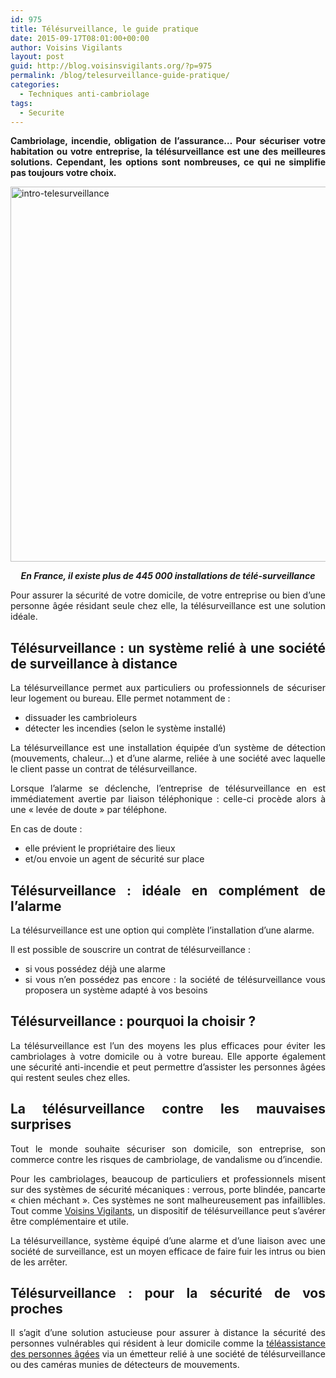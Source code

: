 ```yaml
---
id: 975
title: Télésurveillance, le guide pratique
date: 2015-09-17T08:01:00+00:00
author: Voisins Vigilants
layout: post
guid: http://blog.voisinsvigilants.org/?p=975
permalink: /blog/telesurveillance-guide-pratique/
categories:
  - Techniques anti-cambriolage
tags:
  - Securite
---
```

<p style="text-align: justify;">
  <strong>Cambriolage, incendie, obligation de l&rsquo;assurance&#8230; Pour sécuriser votre habitation ou votre entreprise, la télésurveillance est une des meilleures solutions. Cependant, les options sont nombreuses, ce qui ne simplifie pas toujours votre choix.</strong>
</p>

<p style="text-align: justify;">
  <a href="./../../images/2015/09/intro-telesurveillance.jpg"><img class="aligncenter size-full wp-image-976" src="./../../images/2015/09/intro-telesurveillance.jpg" alt="intro-telesurveillance" width="1300" height="600" /></a>
</p>

<p style="text-align: center;">
  <strong><em>En France, il existe plus de 445 000 installations de télé-surveillance</em></strong>
</p>

<p style="text-align: justify;">
  Pour assurer la sécurité de votre domicile, de votre entreprise ou bien d&rsquo;une personne âgée résidant seule chez elle, la télésurveillance est une solution idéale.
</p>

<h2 style="text-align: justify;">
  <strong>Télésurveillance : un système relié à une société de surveillance à distance</strong>
</h2>

<p style="text-align: justify;">
  La télésurveillance permet aux particuliers ou professionnels de sécuriser leur logement ou bureau. Elle permet notamment de :
</p>

<ul style="text-align: justify;">
  <li>
    dissuader les cambrioleurs
  </li>
  <li>
    détecter les incendies (selon le système installé)
  </li>
</ul>

<p style="text-align: justify;">
  La télésurveillance est une installation équipée d&rsquo;un système de détection (mouvements, chaleur&#8230;) et d&rsquo;une alarme, reliée à une société avec laquelle le client passe un contrat de télésurveillance.
</p>

<p style="text-align: justify;">
  Lorsque l&rsquo;alarme se déclenche, l&rsquo;entreprise de télésurveillance en est immédiatement avertie par liaison téléphonique : celle-ci procède alors à une « levée de doute » par téléphone.
</p>

<p style="text-align: justify;">
  En cas de doute :
</p>

<ul style="text-align: justify;">
  <li>
    elle prévient le propriétaire des lieux
  </li>
  <li>
    et/ou envoie un agent de sécurité sur place
  </li>
</ul>

<h2 style="text-align: justify;">
  <strong>Télésurveillance : idéale en complément de l&rsquo;alarme</strong>
</h2>

<p style="text-align: justify;">
  La télésurveillance est une option qui complète l&rsquo;installation d&rsquo;une alarme.
</p>

<p style="text-align: justify;">
  Il est possible de souscrire un contrat de télésurveillance :
</p>

<ul style="text-align: justify;">
  <li>
    si vous possédez déjà une alarme
  </li>
  <li>
    si vous n&rsquo;en possédez pas encore : la société de télésurveillance vous proposera un système adapté à vos besoins
  </li>
</ul>

<h2 style="text-align: justify;">
  <strong>Télésurveillance : pourquoi la choisir ?</strong>
</h2>

<p style="text-align: justify;">
  La télésurveillance est l’un des moyens les plus efficaces pour éviter les cambriolages à votre domicile ou à votre bureau. Elle apporte également une sécurité anti-incendie et peut permettre d’assister les personnes âgées qui restent seules chez elles.
</p>

<h2 style="text-align: justify;">
  <strong>La télésurveillance contre les mauvaises surprises</strong>
</h2>

<p style="text-align: justify;">
  Tout le monde souhaite sécuriser son domicile, son entreprise, son commerce contre les risques de cambriolage, de vandalisme ou d&rsquo;incendie.
</p>

<p style="text-align: justify;">
  Pour les cambriolages, beaucoup de particuliers et professionnels misent sur des systèmes de sécurité mécaniques : verrous, porte blindée, pancarte « chien méchant ». Ces systèmes ne sont malheureusement pas infaillibles. Tout comme <a href="http://www.voisinsvigilants.org">Voisins Vigilants</a>, un dispositif de télésurveillance peut s&rsquo;avérer être complémentaire et utile.
</p>

<p style="text-align: justify;">
  La télésurveillance, système équipé d&rsquo;une alarme et d&rsquo;une liaison avec une société de surveillance, est un moyen efficace de faire fuir les intrus ou bien de les arrêter.
</p>

<h2 style="text-align: justify;">
  <strong>Télésurveillance : pour la sécurité de vos proches</strong>
</h2>

<p style="text-align: justify;">
  Il s&rsquo;agit d&rsquo;une solution astucieuse pour assurer à distance la sécurité des personnes vulnérables qui résident à leur domicile comme la <a href="http://blog.voisinsvigilants.org/blog/teleassistance-maintien-domicile-personnes-agees/">téléassistance des personnes âgées</a> via un émetteur relié à une société de télésurveillance ou des caméras munies de détecteurs de mouvements.
</p>
